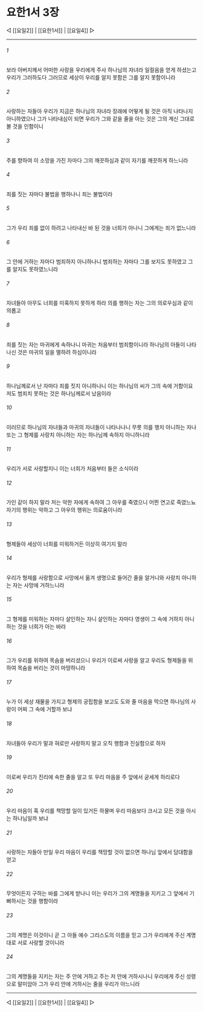 # 요한1서 3장

◁ [[요일2]] | [[요한1서]] | [[요일4]] ▷
***

###### 1
보라 아버지께서 어떠한 사랑을 우리에게 주사 하나님의 자녀라 일컬음을 얻게 하셨는고 우리가 그러하도다 그러므로 세상이 우리를 알지 못함은 그를 알지 못함이니라

###### 2
사랑하는 자들아 우리가 지금은 하나님의 자녀라 장래에 어떻게 될 것은 아직 나타나지 아니하였으나 그가 나타내심이 되면 우리가 그와 같을 줄을 아는 것은 그의 계신 그대로 볼 것을 인함이니

###### 3
주를 향하여 이 소망을 가진 자마다 그의 깨끗하심과 같이 자기를 깨끗하게 하느니라

###### 4
죄를 짓는 자마다 불법을 행하나니 죄는 불법이라

###### 5
그가 우리 죄를 없이 하려고 나타내신 바 된 것을 너희가 아나니 그에게는 죄가 없느니라

###### 6
그 안에 거하는 자마다 범죄하지 아니하나니 범죄하는 자마다 그를 보지도 못하였고 그를 알지도 못하였느니라

###### 7
자녀들아 아무도 너희를 미혹하지 못하게 하라 의를 행하는 자는 그의 의로우심과 같이 의롭고

###### 8
죄를 짓는 자는 마귀에게 속하나니 마귀는 처음부터 범죄함이니라 하나님의 아들이 나타나신 것은 마귀의 일을 멸하려 하심이니라

###### 9
하나님께로서 난 자마다 죄를 짓지 아니하나니 이는 하나님의 씨가 그의 속에 거함이요 저도 범죄치 못하는 것은 하나님께로서 났음이라

###### 10
이러므로 하나님의 자녀들과 마귀의 자녀들이 나타나나니 무릇 의를 행치 아니하는 자나 또는 그 형제를 사랑치 아니하는 자는 하나님께 속하지 아니하니라

###### 11
우리가 서로 사랑할지니 이는 너희가 처음부터 들은 소식이라

###### 12
가인 같이 하지 말라 저는 악한 자에게 속하여 그 아우를 죽였으니 어찐 연고로 죽였느뇨 자기의 행위는 악하고 그 아우의 행위는 의로움이니라

###### 13
형제들아 세상이 너희를 미워하거든 이상히 여기지 말라

###### 14
우리가 형제를 사랑함으로 사망에서 옮겨 생명으로 들어간 줄을 알거니와 사랑치 아니하는 자는 사망에 거하느니라

###### 15
그 형제를 미워하는 자마다 살인하는 자니 살인하는 자마다 영생이 그 속에 거하지 아니하는 것을 너희가 아는 바라

###### 16
그가 우리를 위하여 목숨을 버리셨으니 우리가 이로써 사랑을 알고 우리도 형제들을 위하여 목숨을 버리는 것이 마땅하니라

###### 17
누가 이 세상 재물을 가지고 형제의 궁핍함을 보고도 도와 줄 마음을 막으면 하나님의 사랑이 어찌 그 속에 거할까 보냐

###### 18
자녀들아 우리가 말과 혀로만 사랑하지 말고 오직 행함과 진실함으로 하자

###### 19
이로써 우리가 진리에 속한 줄을 알고 또 우리 마음을 주 앞에서 굳세게 하리로다

###### 20
우리 마음이 혹 우리를 책망할 일이 있거든 하물며 우리 마음보다 크시고 모든 것을 아시는 하나님일까 보냐

###### 21
사랑하는 자들아 만일 우리 마음이 우리를 책망할 것이 없으면 하나님 앞에서 담대함을 얻고

###### 22
무엇이든지 구하는 바를 그에게 받나니 이는 우리가 그의 계명들을 지키고 그 앞에서 기뻐하시는 것을 행함이라

###### 23
그의 계명은 이것이니 곧 그 아들 예수 그리스도의 이름을 믿고 그가 우리에게 주신 계명대로 서로 사랑할 것이니라

###### 24
그의 계명들을 지키는 자는 주 안에 거하고 주는 저 안에 거하시나니 우리에게 주신 성령으로 말미암아 그가 우리 안에 거하시는 줄을 우리가 아느니라

***
◁ [[요일2]] | [[요한1서]] | [[요일4]] ▷